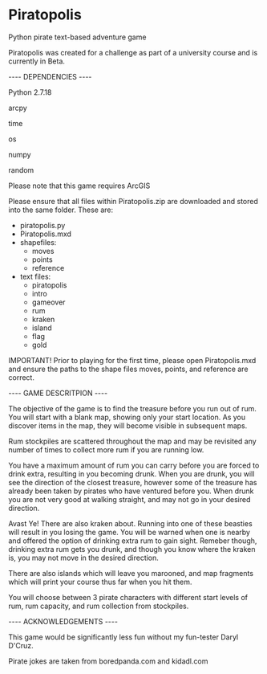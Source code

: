 # Piratopolis
Python pirate text-based adventure game

Piratopolis was created for a challenge as part of a university course and is currently in Beta.

---- DEPENDENCIES ----

Python 2.7.18

arcpy

time

os

numpy

random

Please note that this game requires ArcGIS

Please ensure that all files within Piratopolis.zip are downloaded and stored into the same folder.
These are:
- piratopolis.py
- Piratopolis.mxd
- shapefiles:
  -  moves
  -  points
  -  reference
- text files:
  - piratopolis
  - intro
  - gameover
  - rum
  - kraken
  - island
  - flag
  - gold

IMPORTANT!
Prior to playing for the first time, please open Piratopolis.mxd and ensure the paths
to the shape files moves, points, and reference are correct.

---- GAME DESCRITPION ----

The objective of the game is to find the treasure before you run out of rum.
You will start with a blank map, showing only your start location. As you
discover items in the map, they will become visible in subsequent maps.

Rum stockpiles are scattered throughout the map and may be revisited any number
of times to collect more rum if you are running low.

You have a maximum amount of rum you can carry before you are forced to drink
extra, resulting in you becoming drunk.
When you are drunk, you will see the direction of the closest treasure, however
some of the treasure has already been taken by pirates who have ventured before
you. When drunk you are not very good at walking straight, and may not go in
your desired direction.

Avast Ye! There are also kraken about. Running into one of these beasties will
result in you losing the game. You will be warned when one is nearby and offered
the option of drinking extra rum to gain sight. Remeber though, drinking extra
rum gets you drunk, and though you know where the kraken is, you may not move
in the desired direction.

There are also islands which will leave you marooned, and map fragments which
will print your course thus far when you hit them.

You will choose between 3 pirate characters with different start levels of rum,
rum capacity, and rum collection from stockpiles.

---- ACKNOWLEDGEMENTS ----

This game would be significantly less fun without my fun-tester Daryl D'Cruz.

Pirate jokes are taken from boredpanda.com and kidadl.com
